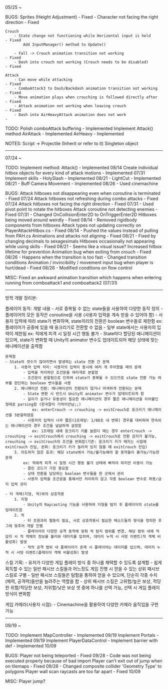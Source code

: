 05/25 ~

BUGS:
    Sprites (Height Adjustment)                                             - Fixed
        - Character not facing the right direction                          - Fixed

    Crouch
        - State change not functioning while Horizontal input is held       - Fixed
            Add InputManager() method to Update()

        - Fall -> Crouch animation transition not working                   - Fixed
        - Dash into crouch not working (Crouch needs to be disabled)        - Fixed
    
    Attack
        - Can move while attacking                                          - Fixed
        - ComboAttack3 to Dash/Backdash animation transition not working    - Fixed
        - Move animation plays when crouching is followed directly after    - Fixed
        - Attack animation not working when leaving crouch                  - Fixed
        - Dash into AirHeavyAttack animation does not work                  - 

TODO:
    Polish comboAttack buffering                                            - Implemented
    Implement Attack() method
    AirAttack                                                               - Implemented
    AirHeavy                                                                - Implemented

NOTES:
    Script -> Projectile (Inherit or refer to it)
    Singleton object

----------------------------------

07/24 ~

TODO:
    Implement method: Attack()                                              - Implemented 08/14
    Create individual hitbox objects for every kind of attack motions       - Implemented 07/31
    Implement skills
        - HolySlash                                                         - Implemented 08/21
        - LightCut                                                          - Implemented 08/21
        - Buff
    Camera Movement                                                         - Implemented 08/26
        - Used cinemachine

BUGS:
    Attack hitboxes not disappearing even when coroutine is terminated      - Fixed 07/24
    Attack hitboxes not refreshing during combo attacks                     - Fixed 07/24
    Attack hitboxes not facing the right direction                          - Fixed 07/31
        - Used pivot point to rotate the hitboxes
    Attack coroutine not detecting enemies                                  - Fixed 07/31
        - Changed OnCollisionEnter2D to OnTriggerEnter2D
    Hitboxes being moved around weirdly                                     - Fixed 08/14
        - Removed rigidbody components from hitboxes
    Attack types not updating correctly on PlayerAttackHitbox.cs            - Fixed 08/14
        - Pushed the values instead of pulling from PAH.cs
    Animations and attacks not aligning                                     - Fixed 08/21
        - Fixed by changing decimals to sexagesimals
    Hitboxes occasionally not appearing while using skills                  - Fixed 08/21
        - Seems like a visual issue? Increased hitbox lifetime for prevention
    Animation bug when exiting from crouch                                  - Fixed 08/26
        - Happens when the transition is too fast
        - Changed transition conditions
    Animation / invincibility / movement input bug when player is hurt/dead - Fixed 08/26
        - Modified conditions on flow control

MISC:
    Fixed an awkward animation transition which happens when entering running from comboattack1 and comboattack2 (07/31)

----------------------------------
방학 개발 정리본:

플레이어 동작:
    개발 내용
    - 서로 중복될 수 없는 state들을 사용하여 다양한 동작 정의
    - 플레이어의 모든 동작은 coroutine을 사용 (사용자 입력을 계속 받을 수 있어야 함)
    - 사용자 입력에 따라 state가 변화하며, state끼리의 전환은 boolean 변수들로 제한함
        ex: 플레이어가 공중에 있을 때 웅크리기로 전환할 수 없음
    - 일부 state에서는 사용자의 입력이 제한됨
        ex: 적에게 피격 시 일정 시간 행동 불가
    - State마다 할당된 애니메이션이 있으며, state가 변화할 때 Unity의 animator 변수도 업데이트되어 해당 상태에 맞는 애니메이션을 출력함

    문제점
    - State의 갯수가 많아지면서 발생하는 state 전환 간 문제
        1. 사용자 입력 처리: 사용자의 입력이 동시에 여러 개 주어졌을 때의 문제
            - 입력을 처리하던 조건문을 여러개로 분할함
            - 조건문이 분할됨으로 인하여 state가 중복될 수 있으므로 state 전환 가능 여부를 판단하는 boolean 변수들을 사용
        2. 애니메이션 전환: 애니메이션이 전환되지 않거나 어색하게 전환되는 문제
            - State 변환 시 반드시 Unity의 animator 변수가 업데이트되게 함
            - 길이가 길거나 유동성이 필요한 애니메이션의 경우 짧은 애니메이션을 이어붙인 형태로 parsing함 (한국말이 기억이안남;;)
                ex: enterCrouch -> crouching -> exitCrouch로 웅크리기 애니메이션을 3분할하였음
            - 사용자의 입력이 너무 짧은(1프레임: 1/60초 내 변화) 경우를 대비하여 연속되는 애니메이션의 경우 조건을 널널하게 설정함
                ex: 1프레임 내에 웅크리기 키를 눌렀다 떼는 경우 enterCrouch -> crouching -> exitCrouch에서 crouching -> exitCrouch로 전환 감지가 불가능, crouching -> exitCrouch의 조건을 완화함(기존: 웅크리기 키가 떼지는 시점에 exitCrouch 진입, 완화: 웅크리기 키가 눌러져 있지 않을 때 exitCrouch 진입)
        3. 의도하지 않은 효과: 해당 state에서 가능/불가능해야 할 동작들이 블가능/가능한 문제
            ex: 적에게 피격 시 일정 시간 행동 불가 상태에 빠져야 하지만 이동이 가능
            - 클린 코드가 가장 중요함
            - 상태 전환을 담당하는 boolean 변수들을 한 곳에서 관리
            - 사용자 입력을 조건문을 통해서만 처리하지 않고 각종 boolean 변수로 허용/금지 입력 관리

    - 타 객체(지형, 적)와의 상호작용
        1. 지형
            - Unity의 Raycasting 기능을 사용하여 지형을 탐지 후 플레이어의 state를 업데이트함
        2. 적
            - 타 조원과의 협동이 필요, 서로 상호작용시 필요한 메소드들의 형식을 정의한 후 그에 맞추어 개발 진행
            - 플레이어의 다양한 공격 동작에 맞춰 적 탐지 범위를 변경, 해당 범위 내에 적 감지 시 적 객체의 정보를 불러와 대미지를 입히며, 대미지 누적 시 사망 이벤트(적 객체 비활성화) 발생
            - 적의 공격 범위 내 플레이어가 존재 시 플레이어는 대미지를 입으며, 대미지 누적 시 사망 이벤트(플레이어 객체 비활성화) 발생

스킬 기획:
    - 유저가 다양한 게임 플레이 방식 중 하나를 채택할 수 있도록 설계함
    - 쉽게 획득할 수 있는 일반 패시브 스킬들과 어느정도 게임 진행 시 얻을 수 있는 상위 패시브 스킬로 구별
    - 일반 패시브 스킬들은 탐험을 통하여 얻을 수 있으며, 단순히 각종 수치(체력, 공격력)들만을 늘려주는 역할을 함
    - 상위 패시브 스킬은 고위험/높은 보상, 적당한 위험/적당한 보상, 저위험/낮은 보상 셋 중에 하나를 선택 가능, 선택 시 게임 플레이 방식이 변화함

게임 카메라(사용자 시점):
    - Cinemachine을 활용하여 다양한 카메라 움직임을 구현 가능

----------------------------------

09/19 ~

TODO:
    Implement MapController                                                 - Implemented 09/19
    Implement Portals                                                       - Implemented 09/19
    Implement PlayerDataControl                                             - 
    Implement barrier with def                                              - Implemented 10/09

BUGS:
    Player not being teleported                                             - Fixed 09/28
        - Code was not being executed properly because of bad import
    Player can't exit out of jump when on tilemaps                          - Fixed 09/28
        - Changed composite collider 'Geometry Type' to polygons
    Player wall scan raycasts are too far apart                             - Fixed 10/09

MISC:
    Player jump?

